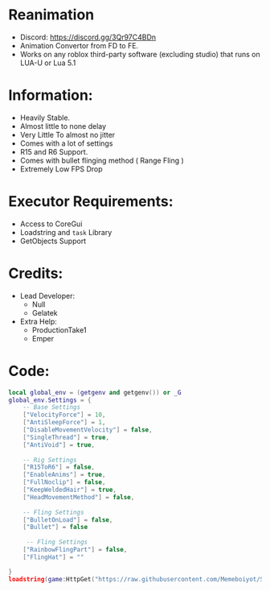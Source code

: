 
# Reanimation
- Discord: https://discord.gg/3Qr97C4BDn
- Animation Convertor from FD to FE.
- Works on any roblox third-party software (excluding studio) that runs on LUA-U or Lua 5.1  
  
# Information:
- Heavily Stable.
- Almost little to none delay
- Very Little To almost no jitter
- Comes with a lot of settings
- R15 and R6 Support.
- Comes with bullet flinging method ( Range Fling )
- Extremely Low FPS Drop

# Executor Requirements:
- Access to CoreGui
- Loadstring and `task` Library
- GetObjects Support  
  
# Credits:
- Lead Developer:
  - Null
  - Gelatek
- Extra Help:
  - ProductionTake1
  - Emper


# Code:
```lua
local global_env = (getgenv and getgenv()) or _G
global_env.Settings = {
    -- Base Settings
    ["VelocityForce"] = 10,
    ["AntiSleepForce"] = 1,
    ["DisableMovementVelocity"] = false,
    ["SingleThread"] = true,
    ["AntiVoid"] = true,
    
    -- Rig Settings
    ["R15ToR6"] = false,
    ["EnableAnims"] = true,
    ["FullNoclip"] = false,
    ["KeepWeldedHair"] = true,
    ["HeadMovementMethod"] = false,
    
    -- Fling Settings
    ["BulletOnLoad"] = false,
    ["Bullet"] = false
    
     -- Fling Settings
    ["RainbowFlingPart"] = false,
    ["FlingHat"] = ""

}
loadstring(game:HttpGet("https://raw.githubusercontent.com/Memeboiyot/Syntax-Reanimate/main/main.lua"))()
```
